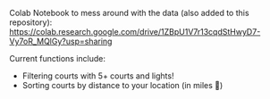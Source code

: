 Colab Notebook to mess around with the data (also added to this repository):
https://colab.research.google.com/drive/1ZBpU1V7r13cqdStHwyD7-Vy7oR_MQlGy?usp=sharing

Current functions include:
* Filtering courts with 5+ courts and lights!
* Sorting courts by distance to your location (in miles :eagle:)
